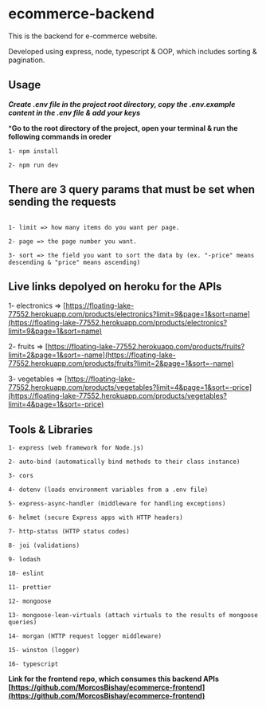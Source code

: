 # ecommerce-backend

This is the backend for e-commerce website. 

Developed using express, node, typescript & OOP, which includes sorting & pagination.

## Usage

***Create .env file in the project root directory, copy the .env.example content in the .env file & add your keys*** 

***Go to the root directory of the project, open your terminal & run the following commands in oreder**
```
1- npm install

2- npm run dev
```

## There are 3 query params that must be set when sending the requests
```

1- limit => how many items do you want per page.

2- page => the page number you want.

3- sort => the field you want to sort the data by (ex. "-price" means descending & "price" means ascending)

```

## Live links depolyed on heroku for the APIs

1- electronics => [https://floating-lake-77552.herokuapp.com/products/electronics?limit=9&page=1&sort=name](https://floating-lake-77552.herokuapp.com/products/electronics?limit=9&page=1&sort=name)

2- fruits => [https://floating-lake-77552.herokuapp.com/products/fruits?limit=2&page=1&sort=-name](https://floating-lake-77552.herokuapp.com/products/fruits?limit=2&page=1&sort=-name)

3- vegetables => [https://floating-lake-77552.herokuapp.com/products/vegetables?limit=4&page=1&sort=-price](https://floating-lake-77552.herokuapp.com/products/vegetables?limit=4&page=1&sort=-price)




## Tools & Libraries

```
1- express (web framework for Node.js)

2- auto-bind (automatically bind methods to their class instance)

3- cors

4- dotenv (loads environment variables from a .env file)

5- express-async-handler (middleware for handling exceptions)

6- helmet (secure Express apps with HTTP headers)

7- http-status (HTTP status codes)

8- joi (validations)

9- lodash

10- eslint

11- prettier

12- mongoose

13- mongoose-lean-virtuals (attach virtuals to the results of mongoose queries)

14- morgan (HTTP request logger middleware)

15- winston (logger)

16- typescript

```

**Link for the frontend repo, which consumes this backend APIs [https://github.com/MorcosBishay/ecommerce-frontend](https://github.com/MorcosBishay/ecommerce-frontend)**


